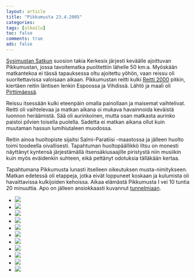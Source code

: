 ```yaml
--- 
layout: article 
title: "Pikkumusta 23.4.2005" 
categories: 
tags: [ulkoilu]
toc: false 
comments: true 
ads: false 
--- 
```


[Sysimustan Satkun](sysimusta-satku) suosion takia Kerkesix järjesti
keväälle ajoittuvan Pikkumustan, jossa tavoitematka puolitettiin lähelle
50 km:a. Myöskään matkantekoa ei tässä tapauksessa oltu ajoitettu yöhön,
vaan reissu oli suoritettavissa valoisaan aikaan. Pikkumustan reitti
kulki [Reitti 2000](http://www.hel.fi/liv/ulkoilu/reitti2000kartta.htm)
pitkin, kiertäen reitin läntisen lenkin Espoossa ja Vihdissä. Lähtö ja
maali oli [Pirttimäessä](http://www.hel.fi/liv/ulkoilu/pirttimaki.html).

Reissu itsessään kulki eteenpäin omalla painollaan ja maisemat
vaihtelivat. Reitti oli vaihtelevaa ja matkan aikana oi mukava
havainnoida keväistä luonnon heräämistä. Sää oli aurinkoinen, mutta osan
matkasta aurinko paistoi pilvien toisella puolella. Sadetta ei matkan
aikana ollut kuin muutaman hassun lumihiutaleen muodossa.

Reitin ainoa huoltopiste sijaitsi Salmi-Paratiisi -maastossa ja jälleen
huolto toimi toodeella oivallisesti. Tapahtuman huoltopäällikkö Iltsu on
monesti näyttänyt kyntensä järjestämällä itsensäkiusaajille piristystä
niin musiikin kuin myös eväidenkin suhteen, eikä pettänyt odotuksia
tälläkään kertaa.

Tapahtumana Pikkumusta lunasti itselleen oikeutuksen musta-nimitykseen.
Matkan edetessä oli etappeja, jotka eivät loppuneet koskaan ja kulumista
oli havaittavissa kulkijoiden kehoissa. Aikaa elämästä Pikkumusta I vei
10 tuntia 20 minuuttia. Apo on jälleen ansiokkaasti kuvannut
[tunnelmiaan](http://www.hevoslaaksontalli.fi/ApoBlog/2005/04/24/dagen-efter/).

<div class="image-gallery">

-   [![](/Media/Default/ImageGalleries/pikkumusta-23.4.2005/Thumbnails/pikkumusta1_01b.jpg)](/Media/Default/ImageGalleries/pikkumusta-23.4.2005/pikkumusta1_01b.jpg)
-   [![](/Media/Default/ImageGalleries/pikkumusta-23.4.2005/Thumbnails/pikkumusta1_02b.jpg)](/Media/Default/ImageGalleries/pikkumusta-23.4.2005/pikkumusta1_02b.jpg)
-   [![](/Media/Default/ImageGalleries/pikkumusta-23.4.2005/Thumbnails/pikkumusta1_03b.jpg)](/Media/Default/ImageGalleries/pikkumusta-23.4.2005/pikkumusta1_03b.jpg)
-   [![](/Media/Default/ImageGalleries/pikkumusta-23.4.2005/Thumbnails/pikkumusta1_04b.jpg)](/Media/Default/ImageGalleries/pikkumusta-23.4.2005/pikkumusta1_04b.jpg)
-   [![](/Media/Default/ImageGalleries/pikkumusta-23.4.2005/Thumbnails/pikkumusta1_05b.jpg)](/Media/Default/ImageGalleries/pikkumusta-23.4.2005/pikkumusta1_05b.jpg)
-   [![](/Media/Default/ImageGalleries/pikkumusta-23.4.2005/Thumbnails/pikkumusta1_06b.jpg)](/Media/Default/ImageGalleries/pikkumusta-23.4.2005/pikkumusta1_06b.jpg)
-   [![](/Media/Default/ImageGalleries/pikkumusta-23.4.2005/Thumbnails/pikkumusta1_07b.jpg)](/Media/Default/ImageGalleries/pikkumusta-23.4.2005/pikkumusta1_07b.jpg)
-   [![](/Media/Default/ImageGalleries/pikkumusta-23.4.2005/Thumbnails/pikkumusta1_08b.jpg)](/Media/Default/ImageGalleries/pikkumusta-23.4.2005/pikkumusta1_08b.jpg)
-   [![](/Media/Default/ImageGalleries/pikkumusta-23.4.2005/Thumbnails/pikkumusta1_09b.jpg)](/Media/Default/ImageGalleries/pikkumusta-23.4.2005/pikkumusta1_09b.jpg)
-   [![](/Media/Default/ImageGalleries/pikkumusta-23.4.2005/Thumbnails/pikkumusta1_10b.jpg)](/Media/Default/ImageGalleries/pikkumusta-23.4.2005/pikkumusta1_10b.jpg)
-   [![](/Media/Default/ImageGalleries/pikkumusta-23.4.2005/Thumbnails/pikkumusta1_11b.jpg)](/Media/Default/ImageGalleries/pikkumusta-23.4.2005/pikkumusta1_11b.jpg)

</div>
